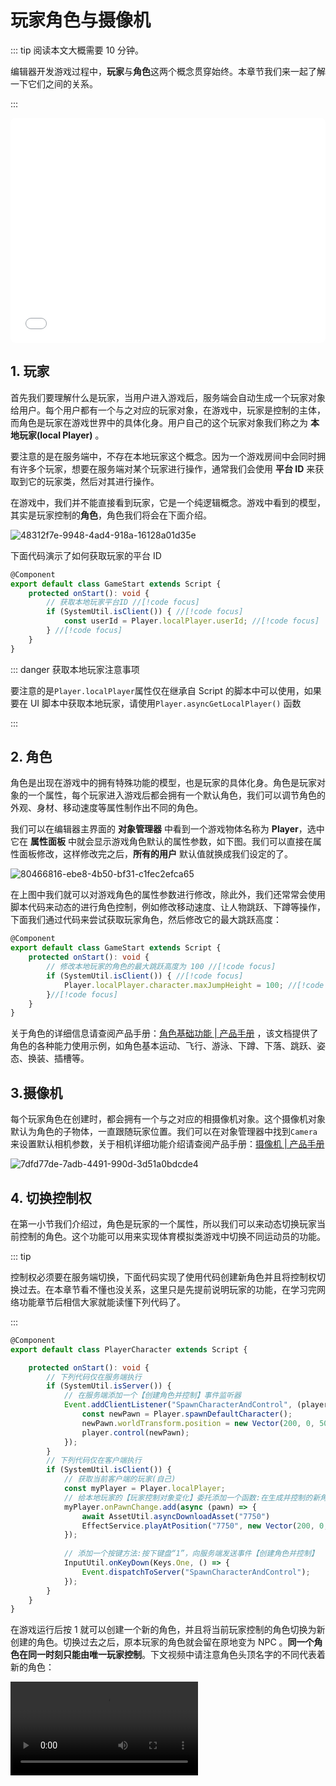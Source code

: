 # 玩家角色与摄像机

::: tip 阅读本文大概需要 10 分钟。

编辑器开发游戏过程中，**玩家**与**角色**这两个概念贯穿始终。本章节我们来一起了解一下它们之间的关系。

:::

<iframe sandbox="allow-scripts allow-downloads allow-same-origin allow-popups allow-presentation allow-forms" frameborder="0" draggable="false" allowfullscreen="" allow="encrypted-media;" referrerpolicy="" aha-samesite="" class="iframe-loaded" src="//player.bilibili.com/player.html?aid=322817180&bvid=BV1qw411q7ba&cid=1317928041&p=8&autoplay=0" style="border-radius: 7px; width: 100%; height: 360px;"></iframe>

## 1. 玩家

首先我们要理解什么是玩家，当用户进入游戏后，服务端会自动生成一个玩家对象给用户。每个用户都有一个与之对应的玩家对象，在游戏中，玩家是控制的主体，而角色是玩家在游戏世界中的具体化身。用户自己的这个玩家对象我们称之为 **本地玩家(local Player)** 。

要注意的是在服务端中，不存在本地玩家这个概念。因为一个游戏房间中会同时拥有许多个玩家，想要在服务端对某个玩家进行操作，通常我们会使用 **平台 ID** 来获取到它的玩家类，然后对其进行操作。 

在游戏中，我们并不能直接看到玩家，它是一个纯逻辑概念。游戏中看到的模型，其实是玩家控制的**角色**，角色我们将会在下面介绍。

![48312f7e-9948-4ad4-918a-16128a01d35e](https://arkimg.ark.online/48312f7e-9948-4ad4-918a-16128a01d35e.webp)

下面代码演示了如何获取玩家的平台 ID

```typescript
@Component
export default class GameStart extends Script {
    protected onStart(): void {
        // 获取本地玩家平台ID //[!code focus]
        if (SystemUtil.isClient()) { //[!code focus]
            const userId = Player.localPlayer.userId; //[!code focus]
        } //[!code focus]
    }
}
```

::: danger 获取本地玩家注意事项

要注意的是`Player.localPlayer`属性仅在继承自 Script 的脚本中可以使用，如果要在 UI 脚本中获取本地玩家，请使用`Player.asyncGetLocalPlayer()` 函数

:::

## 2. 角色

角色是出现在游戏中的拥有特殊功能的模型，也是玩家的具体化身。角色是玩家对象的一个属性，每个玩家进入游戏后都会拥有一个默认角色，我们可以调节角色的外观、身材、移动速度等属性制作出不同的角色。

我们可以在编辑器主界面的 **对象管理器** 中看到一个游戏物体名称为 **Player**，选中它在 **属性面板** 中就会显示游戏角色默认的属性参数，如下图。我们可以直接在属性面板修改，这样修改完之后，**所有的用户** 默认值就换成我们设定的了。

![80466816-ebe8-4b50-bf31-c1fec2efca65](https://arkimg.ark.online/80466816-ebe8-4b50-bf31-c1fec2efca65.webp)

在上图中我们就可以对游戏角色的属性参数进行修改，除此外，我们还常常会使用脚本代码来动态的进行角色控制，例如修改移动速度、让人物跳跃、下蹲等操作，下面我们通过代码来尝试获取玩家角色，然后修改它的最大跳跃高度：

```typescript
@Component
export default class GameStart extends Script {
    protected onStart(): void {
        // 修改本地玩家的角色的最大跳跃高度为 100 //[!code focus]
        if (SystemUtil.isClient()) { //[!code focus]
            Player.localPlayer.character.maxJumpHeight = 100; //[!code focus] //[!code focus]
        }//[!code focus]
    }
}
```

关于角色的详细信息请查阅产品手册：[角色基础功能 | 产品手册](https://docs.ark.online/Role/RoleBasicAbility.html) ，该文档提供了角色的各种能力使用示例，如角色基本运动、飞行、游泳、下蹲、下落、跳跃、姿态、换装、插槽等。

## 3.摄像机

每个玩家角色在创建时，都会拥有一个与之对应的相摄像机对象。这个摄像机对象默认为角色的子物体，一直跟随玩家位置。我们可以在对象管理器中找到`Camera`来设置默认相机参数，关于相机详细功能介绍请查阅产品手册：[摄像机 | 产品手册](https://docs.ark.online/WorldObjects/Camera.html)

![7dfd77de-7adb-4491-990d-3d51a0bdcde4](https://arkimg.ark.online/7dfd77de-7adb-4491-990d-3d51a0bdcde4.webp)

## 4. 切换控制权

在第一小节我们介绍过，角色是玩家的一个属性，所以我们可以来动态切换玩家当前控制的角色。这个功能可以用来实现体育模拟类游戏中切换不同运动员的功能。

::: tip

控制权必须要在服务端切换，下面代码实现了使用代码创建新角色并且将控制权切换过去。在本章节看不懂也没关系，这里只是先提前说明玩家的功能，在学习完网络功能章节后相信大家就能读懂下列代码了。

:::

```typescript
@Component
export default class PlayerCharacter extends Script {

    protected onStart(): void {
        // 下列代码仅在服务端执行
        if (SystemUtil.isServer()) {
            // 在服务端添加一个【创建角色并控制】事件监听器
            Event.addClientListener("SpawnCharacterAndControl", (player) => {
                const newPawn = Player.spawnDefaultCharacter();
                newPawn.worldTransform.position = new Vector(200, 0, 500);
                player.control(newPawn);
            });
        }
        // 下列代码仅在客户端执行
        if (SystemUtil.isClient()) {
            // 获取当前客户端的玩家(自己)
            const myPlayer = Player.localPlayer;
            // 给本地玩家的【玩家控制对象变化】委托添加一个函数:在生成并控制的新角色位置播放一个特效
            myPlayer.onPawnChange.add(async (pawn) => {
                await AssetUtil.asyncDownloadAsset("7750")
                EffectService.playAtPosition("7750", new Vector(200, 0, 500));
            });
            
            // 添加一个按键方法:按下键盘“1”，向服务端发送事件【创建角色并控制】
            InputUtil.onKeyDown(Keys.One, () => {
                Event.dispatchToServer("SpawnCharacterAndControl");
            });
        }
    }
}
```

在游戏运行后按 1 就可以创建一个新的角色，并且将当前玩家控制的角色切换为新创建的角色。切换过去之后，原本玩家的角色就会留在原地变为 NPC 。**同一个角色在同一时刻只能由唯一玩家控制**。下文视频中请注意角色头顶名字的不同代表着新的角色：

<video controls="" src="https://arkimg.ark.online/2023-09-25_10-48-46_x264.mp4"></video>

